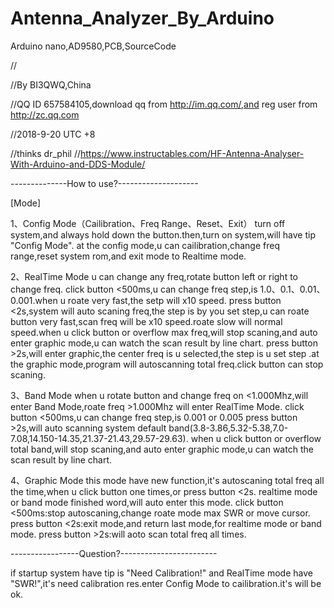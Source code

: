 # Antenna_Analyzer_By_Arduino
Arduino nano,AD9580,PCB,SourceCode


  //
  
  //By BI3QWQ,China
  
  //QQ ID 657584105,download qq from http://im.qq.com/,and reg user from http://zc.qq.com
  
  //2018-9-20 UTC +8
  
  //thinks dr_phil
  //https://www.instructables.com/HF-Antenna-Analyser-With-Arduino-and-DDS-Module/
  
  --------------How to use?--------------------
  

  [Mode]

  1、Config Mode（Cailibration、Freq Range、Reset、Exit）
  turn off system,and always hold down the button.then,turn on system,will have tip "Config Mode".
  at the config mode,u can cailibration,change freq range,reset system rom,and exit mode to Realtime mode.

  2、RealTime Mode
  u can change any freq,rotate button left or right to change freq.
  click button <500ms,u can change freq step,is  1.0、0.1、0.01、0.001.when u roate very fast,the setp will x10 speed.
  press button <2s,system will auto scaning freq,the step is by you set step,u can roate button very fast,scan freq will be x10 speed.roate slow will normal speed.when u click button or  overflow max freq,will stop scaning,and auto enter graphic mode,u can watch the scan result by line chart.
  press button >2s,will enter graphic,the center freq is u selected,the step is u set step .at the graphic mode,program will autoscanning total freq.click button can stop scaning.

  3、Band Mode
  when u rotate button and change freq on <1.000Mhz,will enter Band Mode,roate freq >1.000Mhz will enter  RealTime Mode.
  click button <500ms,u can change freq step,is 0.001 or 0.005
  press button >2s,will auto scanning system default band(3.8-3.86,5.32-5.38,7.0-7.08,14.150-14.35,21.37-21.43,29.57-29.63).
  when u click button or overflow total band,will stop scaning,and auto enter graphic mode,u can watch the scan result by line chart.

  4、Graphic Mode
  this mode have new function,it's autoscaning total freq all the time,when u click button one times,or press button <2s.
  realtime mode or band mode  finished word,will auto enter this mode.
  click button <500ms:stop autoscaning,change roate mode max SWR or move cursor.
  press button <2s:exit mode,and return last mode,for realtime mode or band mode.
  press button >2s:will aoto scan total freq all times.


  -----------------Question?------------------------
  
  if startup system have tip is "Need Calibration!" and RealTime mode have "SWR!",it's need calibration res.enter Config Mode to cailibration.it's will be ok.
